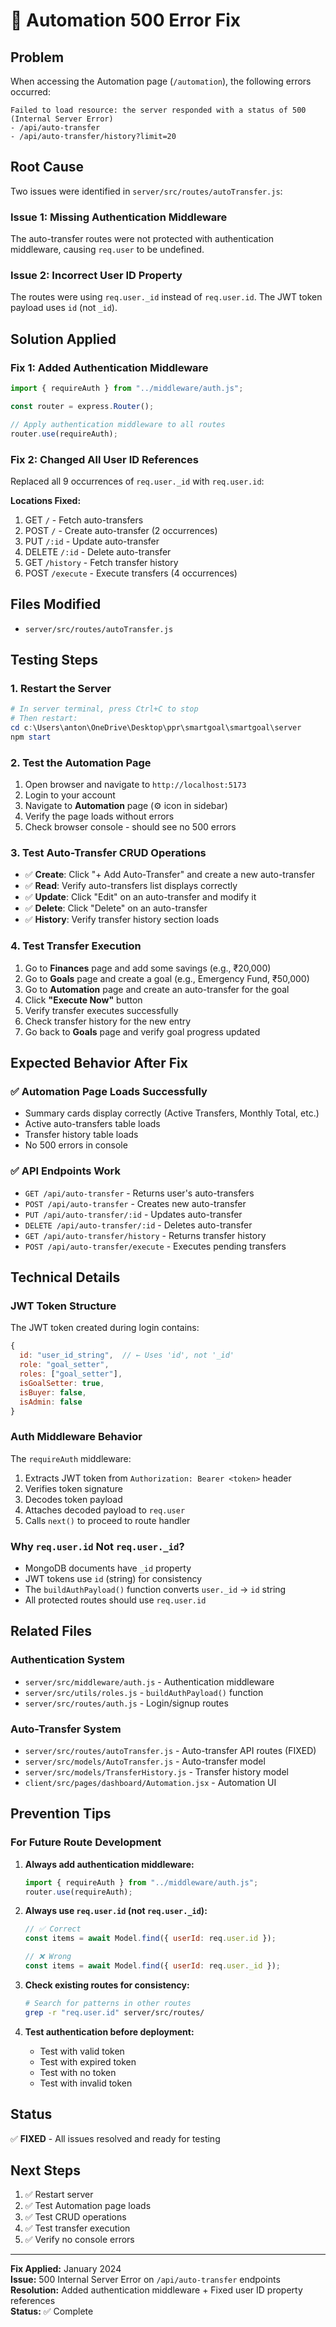 # 🔧 Automation 500 Error Fix

## Problem
When accessing the Automation page (`/automation`), the following errors occurred:
```
Failed to load resource: the server responded with a status of 500 (Internal Server Error)
- /api/auto-transfer
- /api/auto-transfer/history?limit=20
```

## Root Cause
Two issues were identified in `server/src/routes/autoTransfer.js`:

### Issue 1: Missing Authentication Middleware
The auto-transfer routes were not protected with authentication middleware, causing `req.user` to be undefined.

### Issue 2: Incorrect User ID Property
The routes were using `req.user._id` instead of `req.user.id`. The JWT token payload uses `id` (not `_id`).

## Solution Applied

### Fix 1: Added Authentication Middleware
```javascript
import { requireAuth } from "../middleware/auth.js";

const router = express.Router();

// Apply authentication middleware to all routes
router.use(requireAuth);
```

### Fix 2: Changed All User ID References
Replaced all 9 occurrences of `req.user._id` with `req.user.id`:

**Locations Fixed:**
1. GET `/` - Fetch auto-transfers
2. POST `/` - Create auto-transfer (2 occurrences)
3. PUT `/:id` - Update auto-transfer
4. DELETE `/:id` - Delete auto-transfer
5. GET `/history` - Fetch transfer history
6. POST `/execute` - Execute transfers (4 occurrences)

## Files Modified
- `server/src/routes/autoTransfer.js`

## Testing Steps

### 1. Restart the Server
```powershell
# In server terminal, press Ctrl+C to stop
# Then restart:
cd c:\Users\anton\OneDrive\Desktop\ppr\smartgoal\smartgoal\server
npm start
```

### 2. Test the Automation Page
1. Open browser and navigate to `http://localhost:5173`
2. Login to your account
3. Navigate to **Automation** page (⚙️ icon in sidebar)
4. Verify the page loads without errors
5. Check browser console - should see no 500 errors

### 3. Test Auto-Transfer CRUD Operations
- ✅ **Create**: Click "+ Add Auto-Transfer" and create a new auto-transfer
- ✅ **Read**: Verify auto-transfers list displays correctly
- ✅ **Update**: Click "Edit" on an auto-transfer and modify it
- ✅ **Delete**: Click "Delete" on an auto-transfer
- ✅ **History**: Verify transfer history section loads

### 4. Test Transfer Execution
1. Go to **Finances** page and add some savings (e.g., ₹20,000)
2. Go to **Goals** page and create a goal (e.g., Emergency Fund, ₹50,000)
3. Go to **Automation** page and create an auto-transfer for the goal
4. Click **"Execute Now"** button
5. Verify transfer executes successfully
6. Check transfer history for the new entry
7. Go back to **Goals** page and verify goal progress updated

## Expected Behavior After Fix

### ✅ Automation Page Loads Successfully
- Summary cards display correctly (Active Transfers, Monthly Total, etc.)
- Active auto-transfers table loads
- Transfer history table loads
- No 500 errors in console

### ✅ API Endpoints Work
- `GET /api/auto-transfer` - Returns user's auto-transfers
- `POST /api/auto-transfer` - Creates new auto-transfer
- `PUT /api/auto-transfer/:id` - Updates auto-transfer
- `DELETE /api/auto-transfer/:id` - Deletes auto-transfer
- `GET /api/auto-transfer/history` - Returns transfer history
- `POST /api/auto-transfer/execute` - Executes pending transfers

## Technical Details

### JWT Token Structure
The JWT token created during login contains:
```javascript
{
  id: "user_id_string",  // ← Uses 'id', not '_id'
  role: "goal_setter",
  roles: ["goal_setter"],
  isGoalSetter: true,
  isBuyer: false,
  isAdmin: false
}
```

### Auth Middleware Behavior
The `requireAuth` middleware:
1. Extracts JWT token from `Authorization: Bearer <token>` header
2. Verifies token signature
3. Decodes token payload
4. Attaches decoded payload to `req.user`
5. Calls `next()` to proceed to route handler

### Why `req.user.id` Not `req.user._id`?
- MongoDB documents have `_id` property
- JWT tokens use `id` (string) for consistency
- The `buildAuthPayload()` function converts `user._id` → `id` string
- All protected routes should use `req.user.id`

## Related Files

### Authentication System
- `server/src/middleware/auth.js` - Authentication middleware
- `server/src/utils/roles.js` - `buildAuthPayload()` function
- `server/src/routes/auth.js` - Login/signup routes

### Auto-Transfer System
- `server/src/routes/autoTransfer.js` - Auto-transfer API routes (FIXED)
- `server/src/models/AutoTransfer.js` - Auto-transfer model
- `server/src/models/TransferHistory.js` - Transfer history model
- `client/src/pages/dashboard/Automation.jsx` - Automation UI

## Prevention Tips

### For Future Route Development
1. **Always add authentication middleware:**
   ```javascript
   import { requireAuth } from "../middleware/auth.js";
   router.use(requireAuth);
   ```

2. **Always use `req.user.id` (not `req.user._id`):**
   ```javascript
   // ✅ Correct
   const items = await Model.find({ userId: req.user.id });
   
   // ❌ Wrong
   const items = await Model.find({ userId: req.user._id });
   ```

3. **Check existing routes for consistency:**
   ```bash
   # Search for patterns in other routes
   grep -r "req.user.id" server/src/routes/
   ```

4. **Test authentication before deployment:**
   - Test with valid token
   - Test with expired token
   - Test with no token
   - Test with invalid token

## Status
✅ **FIXED** - All issues resolved and ready for testing

## Next Steps
1. ✅ Restart server
2. ✅ Test Automation page loads
3. ✅ Test CRUD operations
4. ✅ Test transfer execution
5. ✅ Verify no console errors

---

**Fix Applied:** January 2024  
**Issue:** 500 Internal Server Error on `/api/auto-transfer` endpoints  
**Resolution:** Added authentication middleware + Fixed user ID property references  
**Status:** ✅ Complete